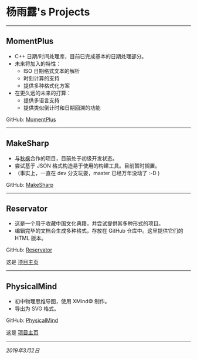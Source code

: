 # 杨雨露's Projects

---

## MomentPlus

- C++ 日期/时间处理库，目前已完成基本的日期处理部分。
- 未来将加入的特性：
  - ISO 日期格式文本的解析
  - 时刻计算的支持
  - 提供多种格式化方案
- 在更久远的未来的打算：
  - 提供多语言支持
  - 提供类似倒计时和日期回溯的功能

GitHub: [MomentPlus](https://github.com/tanpero/MomentPlus/)

---

## MakeSharp

- 与[秋枫](https://github.com/qiufeng54321)合作的项目，目前处于初级开发状态。
- 尝试基于 JSON 格式构造易于使用的构建工具。目前暂时搁置。
- （事实上，一直在 dev 分支玩耍，master 已经万年没动了 :-D  )

GitHub: [MakeSharp](https://github.com/tanpero-project/MakeSharp/)

---

## Reservator

- 这是一个用于收藏中国文化典籍，并尝试提供其多种形式的项目。
- 编辑完毕的文档会生成多种格式，存放在 GitHub 仓库中。这里提供它们的HTML 版本。

GitHub: [Reservator](https://github.com/tanpero/Reservator/)

这是 [项目主页](reservator-project) 

---

## PhysicalMind

- 初中物理思维导图，使用 XMind&copy; 制作。
- 导出为 SVG 格式。

GitHub: [PhysicalMind](https://github.com/tanpero/PhysicalMind/)

这是 [项目主页](physicalmind-project)

---



*2019年3月2日*

